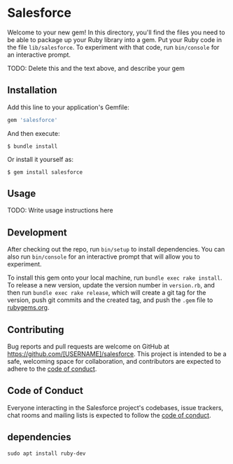 # Salesforce

Welcome to your new gem! In this directory, you'll find the files you need to be able to package up your Ruby library into a gem. Put your Ruby code in the file `lib/salesforce`. To experiment with that code, run `bin/console` for an interactive prompt.

TODO: Delete this and the text above, and describe your gem

## Installation

Add this line to your application's Gemfile:

```ruby
gem 'salesforce'
```

And then execute:

    $ bundle install

Or install it yourself as:

    $ gem install salesforce

## Usage

TODO: Write usage instructions here

## Development

After checking out the repo, run `bin/setup` to install dependencies. You can also run `bin/console` for an interactive prompt that will allow you to experiment.

To install this gem onto your local machine, run `bundle exec rake install`. To release a new version, update the version number in `version.rb`, and then run `bundle exec rake release`, which will create a git tag for the version, push git commits and the created tag, and push the `.gem` file to [rubygems.org](https://rubygems.org).

## Contributing

Bug reports and pull requests are welcome on GitHub at https://github.com/[USERNAME]/salesforce. This project is intended to be a safe, welcoming space for collaboration, and contributors are expected to adhere to the [code of conduct](https://github.com/[USERNAME]/salesforce/blob/master/CODE_OF_CONDUCT.md).

## Code of Conduct

Everyone interacting in the Salesforce project's codebases, issue trackers, chat rooms and mailing lists is expected to follow the [code of conduct](https://github.com/[USERNAME]/salesforce/blob/master/CODE_OF_CONDUCT.md).

## dependencies

```shell
sudo apt install ruby-dev
```
